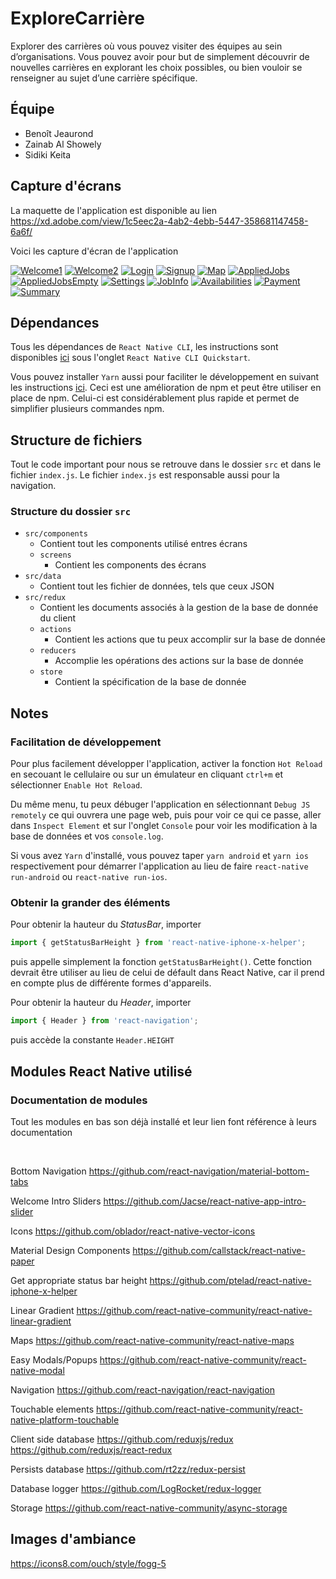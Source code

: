 # ExploreCarrière

Explorer des carrières où vous pouvez visiter des équipes au sein d’organisations. Vous pouvez avoir pour but de simplement découvrir de nouvelles carrières en explorant les choix possibles, ou bien vouloir se renseigner au sujet d’une carrière spécifique.

## Équipe
* Benoît Jeaurond
* Zainab Al Showely
* Sidiki Keita

## Capture d'écrans
La maquette de l'application est disponible au lien https://xd.adobe.com/view/1c5eec2a-4ab2-4ebb-5447-358681147458-6a6f/

Voici les capture d'écran de l'application

[![Welcome1](./screenshots/Welcome1.png)](./screenshots/Welcome1.jpg)
[![Welcome2](./screenshots/Welcome2.png)](./screenshots/Welcome2.jpg)
[![Login](./screenshots/Login.png)](./screenshots/Login.jpg)
[![Signup](./screenshots/Signup.png)](./screenshots/Signup.jpg)
[![Map](./screenshots/Map.png)](./screenshots/Map.jpg)
[![AppliedJobs](./screenshots/AppliedJobs.png)](./screenshots/AppliedJobs.jpg)
[![AppliedJobsEmpty](./screenshots/AppliedJobsEmpty.png)](./screenshots/AppliedJobsEmpty.jpg)
[![Settings](./screenshots/Settings.png)](./screenshots/Settings.jpg)
[![JobInfo](./screenshots/JobInfo.png)](./screenshots/JobInfo.jpg)
[![Availabilities](./screenshots/Availabilities.png)](./screenshots/Availabilities.jpg)
[![Payment](./screenshots/Payment.png)](./screenshots/Payment.jpg)
[![Summary](./screenshots/Summary.png)](./screenshots/Summary.jpg)

## Dépendances
Tous les dépendances de `React Native CLI`, les instructions sont disponibles [ici](https://facebook.github.io/react-native/docs/getting-started) sous l'onglet `React Native CLI Quickstart`.

Vous pouvez installer `Yarn` aussi pour faciliter le développement en suivant les instructions [ici](https://yarnpkg.com/en/docs/install). Ceci est une amélioration de npm et peut être utiliser en place de npm. Celui-ci est considérablement plus rapide et permet de simplifier plusieurs commandes npm.

## Structure de fichiers

Tout le code important pour nous se retrouve dans le dossier `src` et dans le fichier `index.js`. Le fichier `index.js` est responsable aussi pour la navigation.

### Structure du dossier `src`

* `src/components`
  * Contient tout les components utilisé entres écrans
  * `screens`
    * Contient les components des écrans
* `src/data`
  * Contient tout les fichier de données, tels que ceux JSON
* `src/redux`
  * Contient les documents associés à la gestion de la base de donnée du client
  * `actions`
    * Contient les actions que tu peux accomplir sur la base de donnée
  * `reducers`
    * Accomplie les opérations des actions sur la base de donnée
  * `store`
    * Contient la spécification de la base de donnée

## Notes

### Facilitation de développement
Pour plus facilement développer l'application, activer la fonction `Hot Reload` en secouant le cellulaire ou sur un émulateur en cliquant `ctrl+m` et sélectionner `Enable Hot Reload`.

Du même menu, tu peux débuger l'application en sélectionnant `Debug JS remotely` ce qui ouvrera une page web, puis pour voir ce qui ce passe, aller dans `Inspect Element` et sur l'onglet `Console` pour voir les modification à la base de données et vos `console.log`.

Si vous avez `Yarn` d'installé, vous pouvez taper `yarn android` et `yarn ios` respectivement pour démarrer l'application au lieu de faire `react-native run-android` ou `react-native run-ios`.

### Obtenir la grander des éléments

Pour obtenir la hauteur du _StatusBar_, importer
``` javascript
import { getStatusBarHeight } from 'react-native-iphone-x-helper';
```
puis appelle simplement la fonction `getStatusBarHeight()`. Cette fonction devrait être utiliser au lieu de celui de défault dans React Native, car il prend en compte plus de différente formes d'appareils.

Pour obtenir la hauteur du _Header_, importer
```javascript
import { Header } from 'react-navigation';
```
puis accède la constante `Header.HEIGHT`


## Modules React Native utilisé

### Documentation de modules
Tout les modules en bas son déjà installé et leur lien font référence à leurs documentation

<br>

Bottom Navigation
https://github.com/react-navigation/material-bottom-tabs

Welcome Intro Sliders
https://github.com/Jacse/react-native-app-intro-slider

Icons
https://github.com/oblador/react-native-vector-icons

Material Design Components
https://github.com/callstack/react-native-paper

Get appropriate status bar height
https://github.com/ptelad/react-native-iphone-x-helper

Linear Gradient
https://github.com/react-native-community/react-native-linear-gradient

Maps
https://github.com/react-native-community/react-native-maps

Easy Modals/Popups
https://github.com/react-native-community/react-native-modal

Navigation
https://github.com/react-navigation/react-navigation

Touchable elements
https://github.com/react-native-community/react-native-platform-touchable

Client side database
https://github.com/reduxjs/redux
https://github.com/reduxjs/react-redux

Persists database
https://github.com/rt2zz/redux-persist

Database logger
https://github.com/LogRocket/redux-logger

Storage
https://github.com/react-native-community/async-storage

## Images d'ambiance
https://icons8.com/ouch/style/fogg-5
